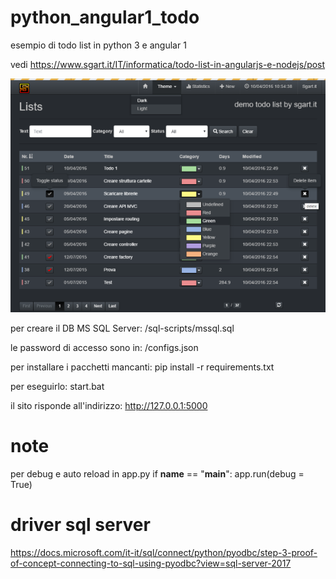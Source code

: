 # python_angular1_todo
esempio di todo list in python 3 e angular 1

vedi https://www.sgart.it/IT/informatica/todo-list-in-angularjs-e-nodejs/post

![anteprima](todo01.png)

per creare il DB MS SQL Server: /sql-scripts/mssql.sql

le password di accesso sono in: /configs.json

per installare i pacchetti mancanti: pip install -r requirements.txt

per eseguirlo: start.bat

il sito risponde all'indirizzo: http://127.0.0.1:5000








# note
per debug e auto reload in app.py
if __name__ == "__main__":
  app.run(debug = True)

# driver sql server 
https://docs.microsoft.com/it-it/sql/connect/python/pyodbc/step-3-proof-of-concept-connecting-to-sql-using-pyodbc?view=sql-server-2017